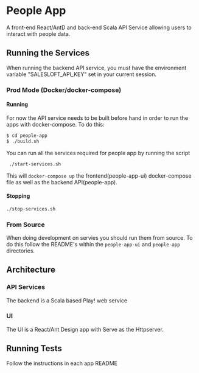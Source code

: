 # People App
A front-end React/AntD and back-end Scala API Service allowing users to interact with people data.
## Running the Services
When running the backend API service, you must have the environment variable "SALESLOFT_API_KEY" set in your current session.

### Prod Mode (Docker/docker-compose)
#### Running
For now the API service needs to be built before hand in order to run the apps with docker-compose. To do this:

```sh
$ cd people-app
$ ./build.sh
```

You can run all the services required for people app by running the script 

```sh
 ./start-services.sh
```

This will `docker-compose up` the frontend(people-app-ui) docker-compose file as well as the backend API(people-app).

#### Stopping
``` sh
./stop-services.sh
```

### From Source
When doing development on servies you should run them from source. To do this follow the README's within the `people-app-ui` and `people-app` directories.

## Architecture
### API Services
The backend is a Scala based Play! web service
### UI
The UI is a React/Ant Design app with Serve as the Httpserver.

## Running Tests
Follow the instructions in each app README